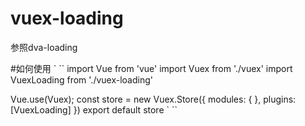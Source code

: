 # vuex-loading
参照dva-loading

#如何使用
` ``
  import Vue from 'vue'
  import Vuex from './vuex'
  import VuexLoading from './vuex-loading'

  Vue.use(Vuex);
  const store = new Vuex.Store({
    modules: {
    },
    plugins:[VuexLoading]
  })
  export default store
` ``

